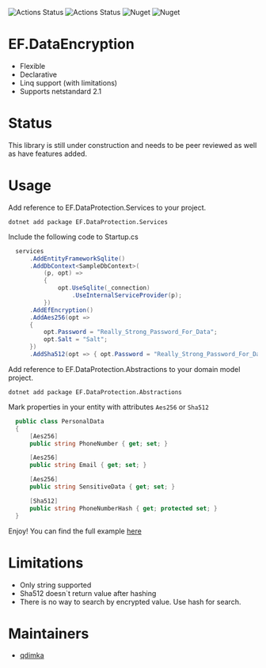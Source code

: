 ![Actions Status](https://github.com/qdimka/EntityFramework.DataProtection/workflows/build/badge.svg)
![Actions Status](https://github.com/qdimka/EntityFramework.DataProtection/workflows/release/badge.svg)
![Nuget](https://img.shields.io/nuget/v/EF.DataProtection.Core)
![Nuget](https://img.shields.io/nuget/dt/EF.DataProtection.Core)

# EF.DataEncryption
+ Flexible
+ Declarative
+ Linq support (with limitations)
+ Supports netstandard 2.1

# Status
This library is still under construction and needs to be peer reviewed as well as have features added.

# Usage

Add reference to EF.DataProtection.Services to your project.

```
dotnet add package EF.DataProtection.Services
```

Include the following code to Startup.cs

```csharp
  services
      .AddEntityFrameworkSqlite()
      .AddDbContext<SampleDbContext>(
          (p, opt) =>
          {
              opt.UseSqlite(_connection)
                  .UseInternalServiceProvider(p);
          })
      .AddEfEncryption()
      .AddAes256(opt =>
      {
          opt.Password = "Really_Strong_Password_For_Data";
          opt.Salt = "Salt";
      })
      .AddSha512(opt => { opt.Password = "Really_Strong_Password_For_Data"; });
```

Add reference to EF.DataProtection.Abstractions to your domain model project.

```
dotnet add package EF.DataProtection.Abstractions
```
Mark properties in your entity with attributes `Aes256` or `Sha512`

```csharp
  public class PersonalData
  {
      [Aes256]
      public string PhoneNumber { get; set; }

      [Aes256]
      public string Email { get; set; }

      [Aes256]
      public string SensitiveData { get; set; }

      [Sha512]
      public string PhoneNumberHash { get; protected set; }
  }
```

Enjoy! 
You can find the full example [here](https://github.com/qdimka/EntityFramework.DataProtection/tree/master/src/EF.DataProtection.Sample)


# Limitations
+ Only string supported
+ Sha512 doesn`t return value after hashing
+ There is no way to search by encrypted value. Use hash for search.

# Maintainers
+ [qdimka](https://github.com/qdimka)
